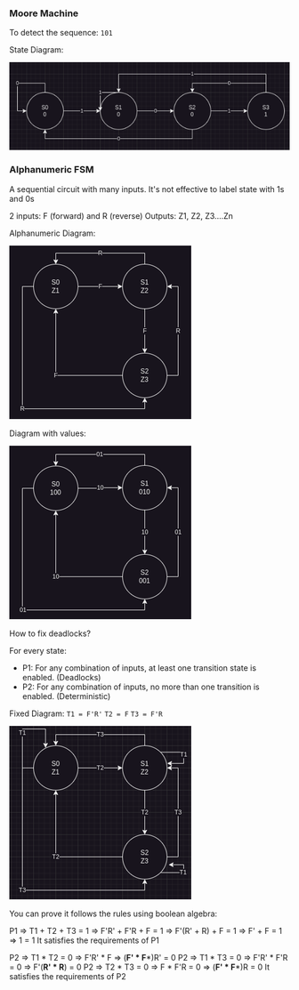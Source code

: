 ### Moore Machine
To detect the sequence: `101`

State Diagram:

![](Images/Class4_1.png)

### Alphanumeric FSM
A sequential circuit with many inputs.
It's not effective to label state with 1s and 0s

2 inputs: F (forward) and R (reverse)
Outputs: Z1, Z2, Z3....Zn

Alphanumeric Diagram:

![](Images/Class4_2.png)

Diagram with values:

![](Images/Class4_3.png)

How to fix deadlocks?

For every state:
- P1: For any combination of inputs, at least one transition state is enabled. (Deadlocks)
- P2: For any combination of inputs, no more than one transition is enabled. (Deterministic)



Fixed Diagram:
`T1 = F'R'`
`T2 = F`
`T3 = F'R`

![](Images/Class4_4.png)

You can prove it follows the rules using boolean algebra:

P1 => T1 + T2 + T3 = 1
=> F'R' + F'R + F = 1
=> F'(R' + R) + F = 1
=> F' + F = 1
=> 1 = 1
It satisfies the requirements of P1

P2 => T1 * T2 = 0
=> F'R' * F
=> (**F' * F***)R' = 0
P2 => T1 * T3 = 0
=> F'R' * F'R = 0
=> F'(**R' * R**) = 0
P2 => T2 * T3 = 0
=> F * F'R = 0
=> (**F' * F***)R = 0
It satisfies the requirements of P2